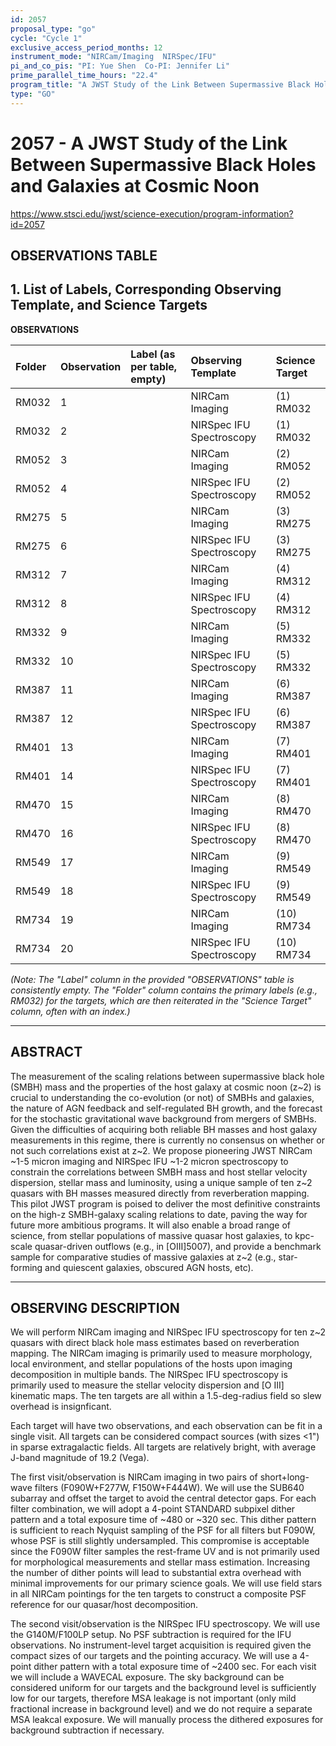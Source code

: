 ```yaml
---
id: 2057
proposal_type: "go"
cycle: "Cycle 1"
exclusive_access_period_months: 12
instrument_mode: "NIRCam/Imaging  NIRSpec/IFU"
pi_and_co_pis: "PI: Yue Shen  Co-PI: Jennifer Li"
prime_parallel_time_hours: "22.4"
program_title: "A JWST Study of the Link Between Supermassive Black Holes and Galaxies at Cosmic Noon"
type: "GO"
---
```

# 2057 - A JWST Study of the Link Between Supermassive Black Holes and Galaxies at Cosmic Noon
https://www.stsci.edu/jwst/science-execution/program-information?id=2057
## OBSERVATIONS TABLE
## 1. List of Labels, Corresponding Observing Template, and Science Targets

**OBSERVATIONS**

| Folder | Observation | Label (as per table, empty) | Observing Template | Science Target |
| :----- | :---------- | :-------------------------- | :----------------- | :------------- |
| RM032  | 1           |                             | NIRCam Imaging     | (1) RM032      |
| RM032  | 2           |                             | NIRSpec IFU Spectroscopy | (1) RM032      |
| RM052  | 3           |                             | NIRCam Imaging     | (2) RM052      |
| RM052  | 4           |                             | NIRSpec IFU Spectroscopy | (2) RM052      |
| RM275  | 5           |                             | NIRCam Imaging     | (3) RM275      |
| RM275  | 6           |                             | NIRSpec IFU Spectroscopy | (3) RM275      |
| RM312  | 7           |                             | NIRCam Imaging     | (4) RM312      |
| RM312  | 8           |                             | NIRSpec IFU Spectroscopy | (4) RM312      |
| RM332  | 9           |                             | NIRCam Imaging     | (5) RM332      |
| RM332  | 10          |                             | NIRSpec IFU Spectroscopy | (5) RM332      |
| RM387  | 11          |                             | NIRCam Imaging     | (6) RM387      |
| RM387  | 12          |                             | NIRSpec IFU Spectroscopy | (6) RM387      |
| RM401  | 13          |                             | NIRCam Imaging     | (7) RM401      |
| RM401  | 14          |                             | NIRSpec IFU Spectroscopy | (7) RM401      |
| RM470  | 15          |                             | NIRCam Imaging     | (8) RM470      |
| RM470  | 16          |                             | NIRSpec IFU Spectroscopy | (8) RM470      |
| RM549  | 17          |                             | NIRCam Imaging     | (9) RM549      |
| RM549  | 18          |                             | NIRSpec IFU Spectroscopy | (9) RM549      |
| RM734  | 19          |                             | NIRCam Imaging     | (10) RM734     |
| RM734  | 20          |                             | NIRSpec IFU Spectroscopy | (10) RM734     |

*(Note: The "Label" column in the provided "OBSERVATIONS" table is consistently empty. The "Folder" column contains the primary labels (e.g., RM032) for the targets, which are then reiterated in the "Science Target" column, often with an index.)*

---

## ABSTRACT

The measurement of the scaling relations between supermassive black hole (SMBH) mass and the properties of the host galaxy at cosmic noon (z~2) is crucial to understanding the co-evolution (or not) of SMBHs and galaxies, the nature of AGN feedback and self-regulated BH growth, and the forecast for the stochastic gravitational wave background from mergers of SMBHs. Given the difficulties of acquiring both reliable BH masses and host galaxy measurements in this regime, there is currently no consensus on whether or not such correlations exist at z~2. We propose pioneering JWST NIRCam ~1-5 micron imaging and NIRSpec IFU ~1-2 micron spectroscopy to constrain the correlations between SMBH mass and host stellar velocity dispersion, stellar mass and luminosity, using a unique sample of ten z~2 quasars with BH masses measured directly from reverberation mapping. This pilot JWST program is poised to deliver the most definitive constraints on the high-z SMBH-galaxy scaling relations to date, paving the way for future more ambitious programs. It will also enable a broad range of science, from stellar populations of massive quasar host galaxies, to kpc-scale quasar-driven outflows (e.g., in [OIII]5007), and provide a benchmark sample for comparative studies of massive galaxies at z~2 (e.g., star-forming and quiescent galaxies, obscured AGN hosts, etc).

---

## OBSERVING DESCRIPTION

We will perform NIRCam imaging and NIRSpec IFU spectroscopy for ten z~2 quasars with direct black hole mass estimates based on reverberation mapping. The NIRCam imaging is primarily used to measure morphology, local environment, and stellar populations of the hosts upon imaging decomposition in multiple bands. The NIRSpec IFU spectroscopy is primarily used to measure the stellar velocity dispersion and [O III] kinematic maps. The ten targets are all within a 1.5-deg-radius field so slew overhead is insignficant.

Each target will have two observations, and each observation can be fit in a single visit. All targets can be considered compact sources (with sizes <1") in sparse extragalactic fields. All targets are relatively bright, with average J-band magnitude of 19.2 (Vega).

The first visit/observation is NIRCam imaging in two pairs of short+long-wave filters (F090W+F277W, F150W+F444W). We will use the SUB640 subarray and offset the target to avoid the central detector gaps. For each filter combination, we will adopt a 4-point STANDARD subpixel dither pattern and a total exposure time of ~480 or ~320 sec. This dither pattern is sufficient to reach Nyquist sampling of the PSF for all filters but F090W, whose PSF is still slightly undersampled. This compromise is acceptable since the F090W filter samples the rest-frame UV and is not primarily used for morphological measurements and stellar mass estimation. Increasing the number of dither points will lead to substantial extra overhead with minimal improvements for our primary science goals. We will use field stars in all NIRCam pointings for the ten targets to construct a composite PSF reference for our quasar/host decomposition.

The second visit/observation is the NIRSpec IFU spectroscopy. We will use the G140M/F100LP setup. No PSF subtraction is required for the IFU observations. No instrument-level target acquisition is required given the compact sizes of our targets and the pointing accuracy. We will use a 4-point dither pattern with a total exposure time of ~2400 sec. For each visit we will include a WAVECAL exposure. The sky background can be considered uniform for our targets and the background level is sufficiently low for our targets, therefore MSA leakage is not important (only mild fractional increase in background level) and we do not require a separate MSA leakcal exposure. We will manually process the dithered exposures for background subtraction if necessary.